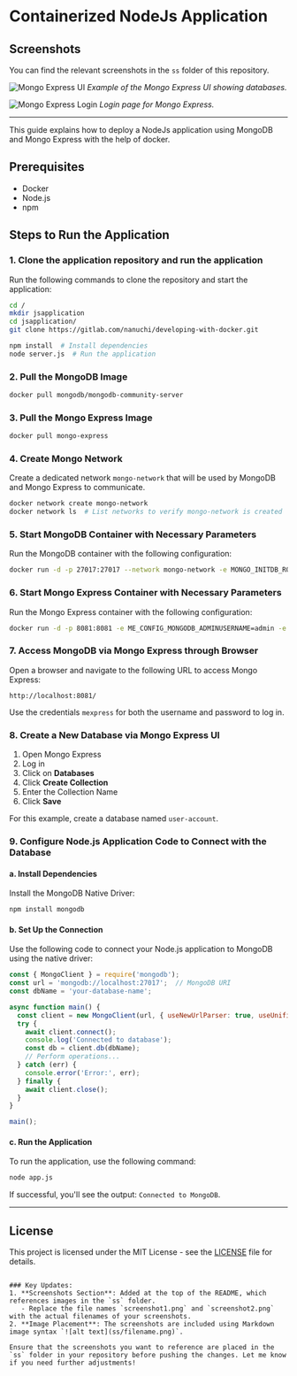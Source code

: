 # Containerized NodeJs Application 

## Screenshots

You can find the relevant screenshots in the `ss` folder of this repository.

![Mongo Express UI](ss/screenshot1.png)
*Example of the Mongo Express UI showing databases.*

![Mongo Express Login](ss/screenshot2.png)
*Login page for Mongo Express.*

---

This guide explains how to deploy a NodeJs application using MongoDB and Mongo Express with the help of docker.

## Prerequisites

- Docker
- Node.js
- npm

## Steps to Run the Application

### 1. Clone the application repository and run the application

Run the following commands to clone the repository and start the application:

```bash
cd /
mkdir jsapplication
cd jsapplication/
git clone https://gitlab.com/nanuchi/developing-with-docker.git

npm install  # Install dependencies
node server.js  # Run the application
```

### 2. Pull the MongoDB Image

```bash
docker pull mongodb/mongodb-community-server
```

### 3. Pull the Mongo Express Image

```bash
docker pull mongo-express
```

### 4. Create Mongo Network

Create a dedicated network `mongo-network` that will be used by MongoDB and Mongo Express to communicate.

```bash
docker network create mongo-network
docker network ls  # List networks to verify mongo-network is created
```

### 5. Start MongoDB Container with Necessary Parameters

Run the MongoDB container with the following configuration:

```bash
docker run -d -p 27017:27017 --network mongo-network -e MONGO_INITDB_ROOT_USERNAME=admin -e MONGO_INITDB_ROOT_PASSWORD=password --name mongodb mongodb/mongodb-community-server
```

### 6. Start Mongo Express Container with Necessary Parameters

Run the Mongo Express container with the following configuration:

```bash
docker run -d -p 8081:8081 -e ME_CONFIG_MONGODB_ADMINUSERNAME=admin -e ME_CONFIG_MONGODB_ADMINPASSWORD=password --net mongo-network --name mongo-express -e ME_CONFIG_MONGODB_SERVER=mongodb -e ME_CONFIG_BASICAUTH_USERNAME=mexpress -e ME_CONFIG_BASICAUTH_PASSWORD=mexpress mongo-express
```

### 7. Access MongoDB via Mongo Express through Browser

Open a browser and navigate to the following URL to access Mongo Express:

```
http://localhost:8081/
```

Use the credentials `mexpress` for both the username and password to log in.

### 8. Create a New Database via Mongo Express UI

1. Open Mongo Express
2. Log in
3. Click on **Databases**
4. Click **Create Collection**
5. Enter the Collection Name
6. Click **Save**

For this example, create a database named `user-account`.

### 9. Configure Node.js Application Code to Connect with the Database

#### a. Install Dependencies

Install the MongoDB Native Driver:

```bash
npm install mongodb
```

#### b. Set Up the Connection

Use the following code to connect your Node.js application to MongoDB using the native driver:

```javascript
const { MongoClient } = require('mongodb');
const url = 'mongodb://localhost:27017';  // MongoDB URI
const dbName = 'your-database-name';

async function main() {
  const client = new MongoClient(url, { useNewUrlParser: true, useUnifiedTopology: true });
  try {
    await client.connect();
    console.log('Connected to database');
    const db = client.db(dbName);
    // Perform operations...
  } catch (err) {
    console.error('Error:', err);
  } finally {
    await client.close();
  }
}

main();
```

#### c. Run the Application

To run the application, use the following command:

```bash
node app.js
```

If successful, you'll see the output: `Connected to MongoDB`.

---

## License

This project is licensed under the MIT License - see the [LICENSE](LICENSE) file for details.
```

### Key Updates:
1. **Screenshots Section**: Added at the top of the README, which references images in the `ss` folder.
   - Replace the file names `screenshot1.png` and `screenshot2.png` with the actual filenames of your screenshots.
2. **Image Placement**: The screenshots are included using Markdown image syntax `![alt text](ss/filename.png)`.

Ensure that the screenshots you want to reference are placed in the `ss` folder in your repository before pushing the changes. Let me know if you need further adjustments!
